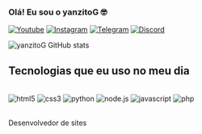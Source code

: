 
### Olá! Eu sou o yanzitoG 🤓

[![Youtube](https://img.shields.io/badge/YouTube-FF0000?style=for-the-badge&logo=youtube&logoColor=white)](https://youtube.com/@yanzitoG)
[![Instagram](https://img.shields.io/badge/Instagram-E4405F?style=for-the-badge&logo=instagram&logoColor=white)](https://www.instagram.com/pv7.7_?igsh=aTllb2I1Njhtd3Yy)
[![Telegram](https://img.shields.io/badge/Telegram-2CA5E0?style=for-the-badge&logo=telegram&logoColor=white)](https://t.me/yanzitoG)
[![Discord](https://img.shields.io/badge/Discord-7289DA?style=for-the-badge&logo=discord&logoColor=white)](https://discordapp.com/users/546746394837254176)

![yanzitoG GitHub stats](https://github-readme-stats.vercel.app/api?username=yanzitoG&show_icons=true&theme=radical)

## Tecnologias que eu uso no meu dia

<div style="display: inline_block"><br/>
<img src="https://img.shields.io/badge/HTML5-E34F26?style=for-the-badge&logo=html5&logoColor=white" alt="html5">
<img src="https://img.shields.io/badge/CSS3-1572B6?style=for-the-badge&logo=css3&logoColor=white" alt="css3">
<img src="https://img.shields.io/badge/Python-14354C?style=for-the-badge&logo=python&logoColor=white" alt="python">
<img src="https://img.shields.io/badge/Node.js-43853D?style=for-the-badge&logo=node.js&logoColor=white" alt="node.js">
<img src="https://img.shields.io/badge/JavaScript-F7DF1E?style=for-the-badge&logo=javascript&logoColor=black" alt="javascript">
<img src="https://img.shields.io/badge/PHP-777BB4?style=for-the-badge&logo=php&logoColor=white" alt="php">
</div> <br/>

Desenvolvedor de sites
